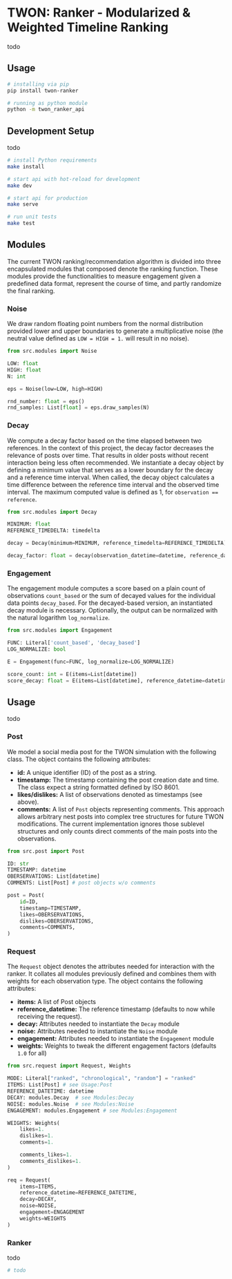 # TWON: Ranker - Modularized & Weighted Timeline Ranking
todo

## Usage

```sh
# installing via pip
pip install twon-ranker

# running as python module 
python -m twon_ranker_api
```

## Development Setup
todo

```sh
# install Python requirements
make install

# start api with hot-reload for development
make dev

# start api for production
make serve

# run unit tests
make test
```

## Modules
The current TWON ranking/recommendation algorithm is divided into three encapsulated modules that composed denote the ranking function. These modules provide the functionalities to measure engagement given a predefined data format, represent the course of time, and partly randomize the final ranking.

### Noise
We draw random floating point numbers from the normal distribution provided lower and upper boundaries to generate a multiplicative noise (the neutral value defined as `LOW = HIGH = 1.` will result in no noise).

```python
from src.modules import Noise

LOW: float
HIGH: float
N: int

eps = Noise(low=LOW, high=HIGH)

rnd_number: float = eps()
rnd_samples: List[float] = eps.draw_samples(N)
```

### Decay
We compute a decay factor based on the time elapsed between two references. In the context of this project, the decay factor decreases the relevance of posts over time. That results in older posts without recent interaction being less often recommended. We instantiate a decay object by defining a minimum value that serves as a lower boundary for the decay and a reference time interval. When called, the decay object calculates a time difference between the reference time interval and the observed time interval. The maximum computed value is defined as 1, for `observation == reference`.


```python
from src.modules import Decay

MINIMUM: float
REFERENCE_TIMEDELTA: timedelta

decay = Decay(minimum=MINIMUM, reference_timedelta=REFERENCE_TIMEDELTA)

decay_factor: float = decay(observation_datetime=datetime, reference_datetime=datetime) 
```

### Engagement
The engagement module computes a score based on a plain count of observations `count_based` or the sum of decayed values for the individual data points `decay_based`. For the decayed-based version, an instantiated decay module is necessary. Optionally, the output can be normalized with the natural logarithm `log_normalize`.

```python
from src.modules import Engagement

FUNC: Literal['count_based', 'decay_based']
LOG_NORMALIZE: bool

E = Engagement(func=FUNC, log_normalize=LOG_NORMALIZE)

score_count: int = E(items=List[datetime])
score_decay: float = E(items=List[datetime], reference_datetime=datetime, decay=decay)
```

## Usage
todo

### Post
We model a social media post for the TWON simulation with the following class. The object contains the following attributes:
- **id:** A unique identifier (ID) of the post as a string.
- **timestamp:** The timestamp containing the post creation date and time. The class expect a string formatted defined by ISO 8601.
- **likes/dislikes:** A list of observations denoted as timestamps (see above).
- **comments:** A list of `Post` objects representing comments. This approach allows arbitrary nest posts into complex tree structures for future TWON modifications. The current implementation ignores those sublevel structures and only counts direct comments of the main posts into the observations.


```python
from src.post import Post

ID: str
TIMESTAMP: datetime
OBERSERVATIONS: List[datetime]
COMMENTS: List[Post] # post objects w/o comments

post = Post(
    id=ID,
    timestamp=TIMESTAMP,
    likes=OBERSERVATIONS,
    dislikes=OBERSERVATIONS,
    comments=COMMENTS,
)
```

### Request
The `Request` object denotes the attributes needed for interaction with the ranker. It collates all modules previously defined and combines them with weights for each observation type. The object contains the following attributes:
- **items:** A list of Post objects 
- **reference_datetime:** The reference timestamp (defaults to now while receiving the request). 
- **decay:** Attributes needed to instantiate the `Decay` module 
- **noise:** Attributes needed to instantiate the `Noise` module 
- **engagement:** Attributes needed to instantiate the `Engagement` module 
- **weights:** Weights to tweak the different engagement factors (defaults `1.0` for all)

```python
from src.request import Request, Weights

MODE: Literal["ranked", "chronological", "random"] = "ranked"
ITEMS: List[Post] # see Usage:Post
REFERENCE_DATETIME: datetime
DECAY: modules.Decay  # see Modules:Decay
NOISE: modules.Noise  # see Modules:Noise
ENGAGEMENT: modules.Engagement # see Modules:Engagement

WEIGHTS: Weights(
    likes=1.
    dislikes=1.
    comments=1.

    comments_likes=1.
    comments_dislikes=1.
)

req = Request(
    items=ITEMS,
    reference_datetime=REFERENCE_DATETIME,
    decay=DECAY,
    noise=NOISE,
    engagement=ENGAGEMENT
    weights=WEIGHTS
)
```

### Ranker
todo

```python
# todo
```
